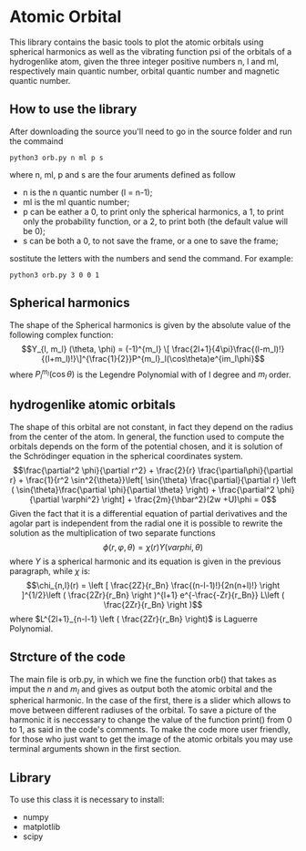 # Atomic Orbital
This library contains the basic tools to plot the atomic orbitals using spherical harmonics as well as the vibrating function psi of the orbitals of a hydrogenlike atom, given the three integer positive numbers n, l and ml, respectively main quantic number, orbital quantic number and magnetic quantic number.

## How to use the library
After downloading the source you'll need to go in the source folder and run the commaind 
```
python3 orb.py n ml p s
```
where n, ml, p and s are the four aruments defined as follow
- n is the n quantic number (l = n-1);
- ml is the ml quantic number;
- p can be eather a 0, to print only the spherical harmonics, a 1, to print only the probability function, or a 2, to print both (the default value will be 0);
- s can be both a 0, to not save the frame, or a one to save the frame;

sostitute the letters with the numbers and send the command. For example:
```
python3 orb.py 3 0 0 1
```


## Spherical harmonics
The shape of the Spherical harmonics is given by the absolute value of the following complex function:
$$Y_{l, m_l} (\theta, \phi) = (-1)^{m_l} \[ \frac{2l+1}{4\pi}\frac{(l-m_l)!}{(l+m_l)!}\]^{\frac{1}{2}}P^{m_l}_l(\cos\theta)e^{im_l\phi}$$
where $P^{m_l}_l(\cos\theta)$ is the Legendre Polynomial with of l degree and $m_l$ order.

## hydrogenlike atomic orbitals
The shape of this orbital are not constant, in fact they depend on the radius from the center of the atom. In general, the function used to compute the orbitals depends on the form of the potential chosen, and it is solution of the Schrödinger equation in the spherical coordinates system.
$$\frac{\partial^2 \phi}{\partial r^2} + \frac{2}{r} \frac{\partial\phi}{\partial r} + \frac{1}{r^2 \sin^2{\theta}}\left[ \sin{\theta} \frac{\partial}{\partial r} \left ( \sin{\theta}\frac{\partial \phi}{\partial \theta} \right) + \frac{\partial^2 \phi}{\partial \varphi^2} \right] + \frac{2m}{\hbar^2}(2w +U)\phi = 0$$
Given the fact that it is a differential equation of partial derivatives and the agolar part is independent from the radial one it is possible to rewrite the solution as the multiplication of two separate functions
$$\phi (r, \varphi, \theta) = \chi(r)\Upsilon (varphi, \theta)$$
where $\Upsilon$ is a spherical harmonic and its equation is given in the previous paragraph, while $\chi$ is:
$$\chi_{n,l}(r) = \left [ \frac{2Z}{r_Bn} \frac{(n-l-1)!}{2n(n+l)!} \right ]^{1/2}\left ( \frac{2Zr}{r_Bn} \right )^{l+1} e^{-\frac{-Zr}{r_Bn}} L\left ( \frac{2Zr}{r_Bn} \right )$$
where $L^{2l+1}_{n-l-1} \left ( \frac{2Zr}{r_Bn} \right)$ is Laguerre Polynomial.
## Strcture of the code
The main file is orb.py, in which we fine the function orb() that takes as imput the $n$ and $m_l$ and gives as output both the atomic orbital and the spherical harmonic. In the case of the first, there is a slider which allows to move between different radiuses of the orbital.
To save a picture of the harmonic it is neccessary to change the value of the function print() from 0 to 1, as said in the code's comments.
To make the code more user friendly, for those who just want to get the image of the atomic orbitals you may use terminal arguments shown in the first section.

## Library
To use this class it is necessary to install:
- numpy
- matplotlib
- scipy
